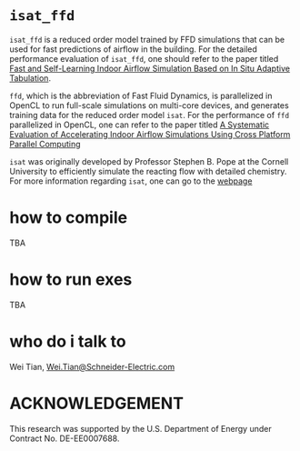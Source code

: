 # `isat_ffd`
`isat_ffd`  is a reduced order model trained by FFD simulations that can be used for fast predictions of airflow in the building. For the detailed performance evaluation of `isat_ffd`, one should refer to the paper titled [Fast and Self-Learning Indoor Airflow Simulation Based on In Situ Adaptive Tabulation](https://www.colorado.edu/lab/sbs/sites/default/files/attached-files/2018_wtian_isat_1.pdf).

`ffd`, which is the abbreviation of Fast Fluid Dynamics, is parallelized in OpenCL to run full-scale simulations on multi-core devices, and generates training data for the reduced order model `isat`. For the performance of `ffd` parallelized in OpenCL, one can refer to the paper titled [A Systematic Evaluation of Accelerating Indoor Airflow Simulations Using Cross Platform Parallel Computing](https://www.colorado.edu/lab/sbs/sites/default/files/attached-files/2016_wtian_ffd_gpu.pdf)

`isat` was originally developed by Professor Stephen B. Pope at the Cornell University to efficiently simulate the reacting flow with detailed chemistry. For more information regarding `isat`, one can go to the [webpage](https://tcg.mae.cornell.edu/isat.html)

# how to compile
TBA
# how to run exes
TBA
# who do i talk to
Wei Tian, Wei.Tian@Schneider-Electric.com
# ACKNOWLEDGEMENT
This research was supported by the U.S. Department of Energy under Contract No. DE-EE0007688.
